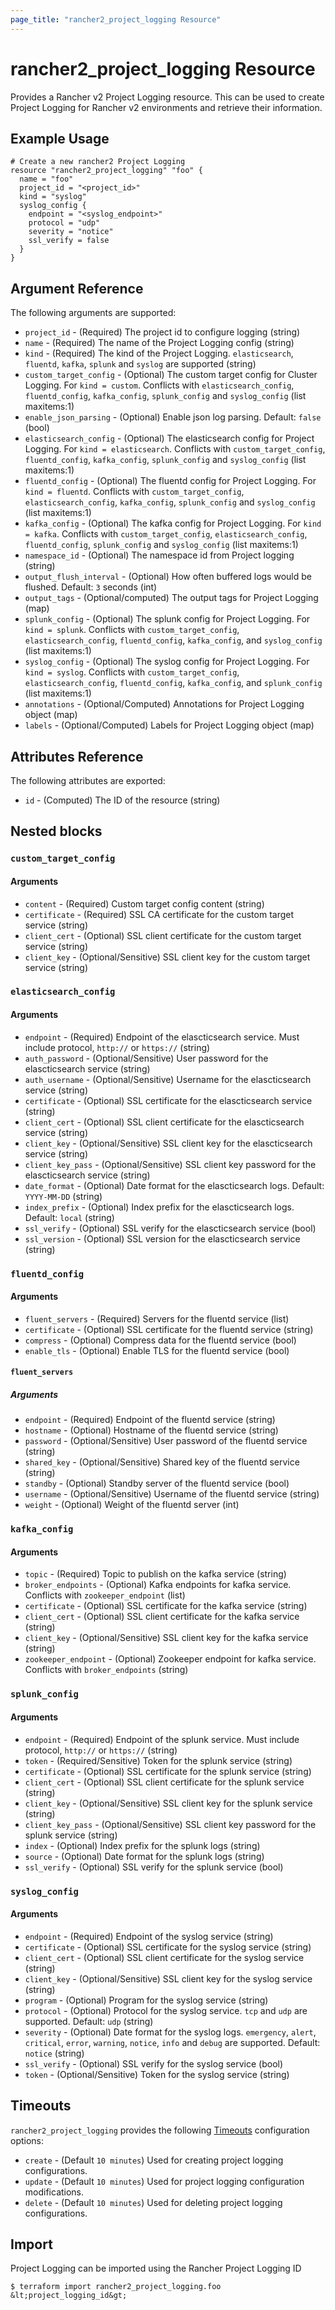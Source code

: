 ```yaml
---
page_title: "rancher2_project_logging Resource"
---
```


# rancher2\_project\_logging Resource

Provides a Rancher v2 Project Logging resource. This can be used to create Project Logging for Rancher v2 environments and retrieve their information.

## Example Usage

```hcl
# Create a new rancher2 Project Logging
resource "rancher2_project_logging" "foo" {
  name = "foo"
  project_id = "<project_id>"
  kind = "syslog"
  syslog_config {
    endpoint = "<syslog_endpoint>"
    protocol = "udp"
    severity = "notice"
    ssl_verify = false
  }
}
```

## Argument Reference

The following arguments are supported:

* `project_id` - (Required) The project id to configure logging (string)
* `name` - (Required) The name of the Project Logging config (string)
* `kind` - (Required) The kind of the Project Logging. `elasticsearch`, `fluentd`, `kafka`, `splunk` and `syslog` are supported (string)
* `custom_target_config` - (Optional) The custom target config for Cluster Logging. For `kind = custom`. Conflicts with `elasticsearch_config`, `fluentd_config`, `kafka_config`, `splunk_config` and `syslog_config` (list maxitems:1)
* `enable_json_parsing` - (Optional) Enable json log parsing. Default: `false` (bool)
* `elasticsearch_config` - (Optional) The elasticsearch config for Project Logging. For `kind = elasticsearch`. Conflicts with `custom_target_config`, `fluentd_config`, `kafka_config`, `splunk_config` and `syslog_config` (list maxitems:1)
* `fluentd_config` - (Optional) The fluentd config for Project Logging. For `kind = fluentd`. Conflicts with `custom_target_config`, `elasticsearch_config`, `kafka_config`, `splunk_config` and `syslog_config` (list maxitems:1)
* `kafka_config` - (Optional) The kafka config for Project Logging. For `kind = kafka`. Conflicts with `custom_target_config`, `elasticsearch_config`, `fluentd_config`, `splunk_config` and `syslog_config` (list maxitems:1)
* `namespace_id` - (Optional) The namespace id from Project logging (string)
* `output_flush_interval` - (Optional) How often buffered logs would be flushed. Default: `3` seconds (int)
* `output_tags` - (Optional/computed) The output tags for Project Logging (map)
* `splunk_config` - (Optional) The splunk config for Project Logging. For `kind = splunk`. Conflicts with `custom_target_config`, `elasticsearch_config`, `fluentd_config`, `kafka_config`, and `syslog_config` (list maxitems:1)
* `syslog_config` - (Optional) The syslog config for Project Logging. For `kind = syslog`. Conflicts with `custom_target_config`, `elasticsearch_config`, `fluentd_config`, `kafka_config`, and `splunk_config` (list maxitems:1)
* `annotations` - (Optional/Computed) Annotations for Project Logging object (map)
* `labels` - (Optional/Computed) Labels for Project Logging object (map)

## Attributes Reference

The following attributes are exported:

* `id` - (Computed) The ID of the resource (string)

## Nested blocks

### `custom_target_config`

#### Arguments

* `content` - (Required) Custom target config content (string)
* `certificate` - (Required) SSL CA certificate for the custom target service (string)
* `client_cert` - (Optional) SSL client certificate for the custom target service (string)
* `client_key` - (Optional/Sensitive) SSL client key for the custom target service (string)

### `elasticsearch_config`

#### Arguments

* `endpoint` - (Required) Endpoint of the elascticsearch service. Must include protocol, `http://` or `https://` (string)
* `auth_password` - (Optional/Sensitive) User password for the elascticsearch service (string)
* `auth_username` - (Optional/Sensitive) Username for the elascticsearch service (string)
* `certificate` - (Optional) SSL certificate for the elascticsearch service (string)
* `client_cert` - (Optional) SSL client certificate for the elascticsearch service (string)
* `client_key` - (Optional/Sensitive) SSL client key for the elascticsearch service (string)
* `client_key_pass` - (Optional/Sensitive) SSL client key password for the elascticsearch service (string)
* `date_format` - (Optional) Date format for the elascticsearch logs. Default: `YYYY-MM-DD` (string)
* `index_prefix` - (Optional) Index prefix for the elascticsearch logs. Default: `local` (string)
* `ssl_verify` - (Optional) SSL verify for the elascticsearch service (bool)
* `ssl_version` - (Optional) SSL version for the elascticsearch service (string)

### `fluentd_config`

#### Arguments

* `fluent_servers` - (Required) Servers for the fluentd service (list)
* `certificate` - (Optional) SSL certificate for the fluentd service (string)
* `compress` - (Optional) Compress data for the fluentd service (bool)
* `enable_tls` - (Optional) Enable TLS for the fluentd service (bool)

#### `fluent_servers`

##### Arguments

* `endpoint` - (Required) Endpoint of the fluentd service (string)
* `hostname` - (Optional) Hostname of the fluentd service (string)
* `password` - (Optional/Sensitive) User password of the fluentd service (string)
* `shared_key` - (Optional/Sensitive) Shared key of the fluentd service (string)
* `standby` - (Optional) Standby server of the fluentd service (bool)
* `username` - (Optional/Sensitive) Username of the fluentd service (string)
* `weight` - (Optional) Weight of the fluentd server (int)

### `kafka_config`

#### Arguments

* `topic` - (Required) Topic to publish on the kafka service (string)
* `broker_endpoints` - (Optional) Kafka endpoints for kafka service. Conflicts with `zookeeper_endpoint` (list)
* `certificate` - (Optional) SSL certificate for the kafka service (string)
* `client_cert` - (Optional) SSL client certificate for the kafka service (string)
* `client_key` - (Optional/Sensitive) SSL client key for the kafka service (string)
* `zookeeper_endpoint` - (Optional) Zookeeper endpoint for kafka service. Conflicts with `broker_endpoints` (string)

### `splunk_config`

#### Arguments

* `endpoint` - (Required) Endpoint of the splunk service. Must include protocol, `http://` or `https://` (string)
* `token` - (Required/Sensitive) Token for the splunk service (string)
* `certificate` - (Optional) SSL certificate for the splunk service (string)
* `client_cert` - (Optional) SSL client certificate for the splunk service (string)
* `client_key` - (Optional/Sensitive) SSL client key for the splunk service (string)
* `client_key_pass` - (Optional/Sensitive) SSL client key password for the splunk service (string)
* `index` - (Optional) Index prefix for the splunk logs (string)
* `source` - (Optional) Date format for the splunk logs (string)
* `ssl_verify` - (Optional) SSL verify for the splunk service (bool)

### `syslog_config`

#### Arguments

* `endpoint` - (Required) Endpoint of the syslog service (string)
* `certificate` - (Optional) SSL certificate for the syslog service (string)
* `client_cert` - (Optional) SSL client certificate for the syslog service (string)
* `client_key` - (Optional/Sensitive) SSL client key for the syslog service (string)
* `program` - (Optional) Program for the syslog service (string)
* `protocol` - (Optional) Protocol for the syslog service. `tcp` and `udp` are supported. Default: `udp` (string)
* `severity` - (Optional) Date format for the syslog logs. `emergency`, `alert`, `critical`, `error`, `warning`, `notice`, `info` and `debug` are supported. Default: `notice` (string)
* `ssl_verify` - (Optional) SSL verify for the syslog service (bool)
* `token` - (Optional/Sensitive) Token for the syslog service (string)

## Timeouts

`rancher2_project_logging` provides the following
[Timeouts](https://www.terraform.io/docs/configuration/resources.html#operation-timeouts) configuration options:

- `create` - (Default `10 minutes`) Used for creating project logging configurations.
- `update` - (Default `10 minutes`) Used for project logging configuration modifications.
- `delete` - (Default `10 minutes`) Used for deleting project logging configurations.

## Import

Project Logging can be imported using the Rancher Project Logging ID

```
$ terraform import rancher2_project_logging.foo &lt;project_logging_id&gt;
```

